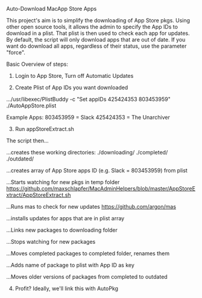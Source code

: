 Auto-Download MacApp Store Apps

This project's aim is to simplify the downloading of App Store pkgs.
Using other open source tools, it allows the admin to specify the
App IDs to download in a plist. That plist is then used to check
each app for updates. By default, the script will only download apps
that are out of date. If you want do download all apps, regardless of
their status, use the parameter "force".

Basic Overview of steps:

1. Login to App Store, Turn off Automatic Updates

2. Create Plist of App IDs you want downloaded

.../usr/libexec/PlistBuddy -c "Set appIDs 425424353 803453959" ./AutoAppStore.plist

Example Apps:
    803453959 = Slack
    425424353 = The Unarchiver

3. Run appStoreExtract.sh

The script then...

...creates these working directories:
./downloading/
./completed/
./outdated/

...creates array of App Store apps ID (e.g. Slack = 803453959) from plist

...Starts watching for new pkgs in temp folder
https://github.com/maxschlapfer/MacAdminHelpers/blob/master/AppStoreExtract/AppStoreExtract.sh

...Runs mas to check for new updates
https://github.com/argon/mas

...installs updates for apps that are in plist array

...Links new packages to downloading folder

...Stops watching for new packages

...Moves completed packages to completed folder, renames them

...Adds name of package to plist with App ID as key

...Moves older versions of packages from completed to outdated

4. Profit? Ideally, we'll link this with AutoPkg
